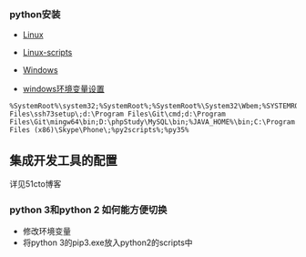 ### python安装
* [Linux](https://www.python.org/downloads/source/)

* [Linux-scripts](https://gitee.com/nanzhushan/Python/tree/master/scripts)

* [Windows](https://www.python.org/downloads/windows/)

* [windows环境变量设置](https://gitee.com/nanzhushan/Python/blob/master/imagaes/win-env.png)


```
%SystemRoot%\system32;%SystemRoot%;%SystemRoot%\System32\Wbem;%SYSTEMROOT%\System32\WindowsPowerShell\v1.0\;D:\Program Files\ssh73setup\;d:\Program Files\Git\cmd;d:\Program Files\Git\mingw64\bin;D:\phpStudy\MySQL\bin;%JAVA_HOME%\bin;C:\Program Files (x86)\Skype\Phone\;%py2scripts%;%py35%
```

## 集成开发工具的配置
详见51cto博客

### python 3和python 2 如何能方便切换
* 修改环境变量
* 将python 3的pip3.exe放入python2的scripts中